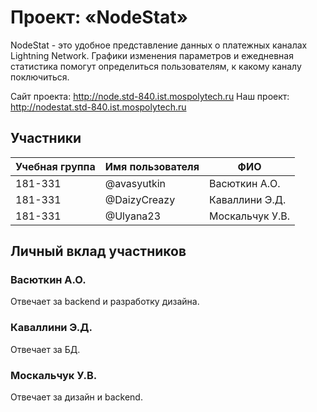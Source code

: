 # Проект: «NodeStat»

NodeStat - это удобное представление данных о платежных каналах Lightning Network. Графики изменения параметров и ежедневная статистика помогут определиться пользователям, к какому каналу поключиться.

Сайт проекта: http://node.std-840.ist.mospolytech.ru 
Наш проект: http://nodestat.std-840.ist.mospolytech.ru

## Участники

| Учебная группа | Имя пользователя | ФИО                      |
|----------------|------------------|--------------------------|
| 181-331        | @avasyutkin      | Васюткин А.О.            |
| 181-331        | @DaizyCreazy     | Каваллини Э.Д.           |
| 181-331        | @Ulyana23        | Москальчук У.В.          |

## Личный вклад участников

### Васюткин А.О.

Отвечает за backend и разработку дизайна.

### Каваллини Э.Д.

Отвечает за БД.

### Москальчук У.В.

Отвечает за дизайн и backend.
